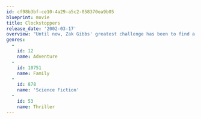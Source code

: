 ```yaml
---
id: cf98b3bf-ce10-4a29-a5c2-058370ea9b05
blueprint: movie
title: Clockstoppers
release_date: '2002-03-17'
overview: "Until now, Zak Gibbs' greatest challenge has been to find a way to buy a car. But when he discovers an odd wristwatch amidst his father's various inventions and slips it on -- something very strange happens. The world around him seems to come to a stop, everything and everybody frozen in time. Zak quickly learns how to manipulate the device and he and his quick-witted and beautiful new friend, Francesca, start to have some real fun."
genres:
  -
    id: 12
    name: Adventure
  -
    id: 10751
    name: Family
  -
    id: 878
    name: 'Science Fiction'
  -
    id: 53
    name: Thriller
---
```

